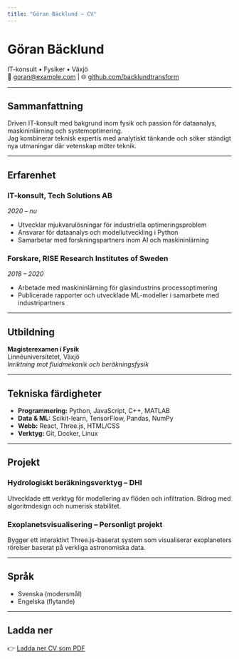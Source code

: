 ```yaml
---
title: "Göran Bäcklund – CV"
---
```


# Göran Bäcklund
IT-konsult • Fysiker • Växjö  
📧 [goran@example.com](mailto:goran@example.com) | 🌐 [github.com/backlundtransform](https://github.com/backlundtransform)

---

## Sammanfattning
Driven IT-konsult med bakgrund inom fysik och passion för dataanalys, maskininlärning och systemoptimering.  
Jag kombinerar teknisk expertis med analytiskt tänkande och söker ständigt nya utmaningar där vetenskap möter teknik.

---

## Erfarenhet

### IT-konsult, Tech Solutions AB
*2020 – nu*  
- Utvecklar mjukvarulösningar för industriella optimeringsproblem  
- Ansvarar för dataanalys och modellutveckling i Python  
- Samarbetar med forskningspartners inom AI och maskininlärning

### Forskare, RISE Research Institutes of Sweden
*2018 – 2020*  
- Arbetade med maskininlärning för glasindustrins processoptimering  
- Publicerade rapporter och utvecklade ML-modeller i samarbete med industripartners

---

## Utbildning

**Magisterexamen i Fysik**  
Linnéuniversitetet, Växjö  
*Inriktning mot fluidmekanik och beräkningsfysik*

---

## Tekniska färdigheter

- **Programmering:** Python, JavaScript, C++, MATLAB  
- **Data & ML:** Scikit-learn, TensorFlow, Pandas, NumPy  
- **Webb:** React, Three.js, HTML/CSS  
- **Verktyg:** Git, Docker, Linux

---

## Projekt

### Hydrologiskt beräkningsverktyg – DHI
Utvecklade ett verktyg för modellering av flöden och infiltration. Bidrog med algoritmdesign och numerisk stabilitet.

### Exoplanetsvisualisering – Personligt projekt
Bygger ett interaktivt Three.js-baserat system som visualiserar exoplaneters rörelser baserat på verkliga astronomiska data.

---

## Språk
- Svenska (modersmål)  
- Engelska (flytande)

---

## Ladda ner
👉 [Ladda ner CV som PDF](cv.pdf)

